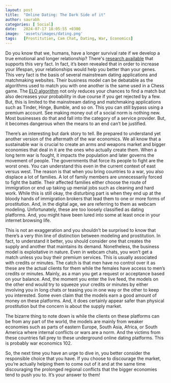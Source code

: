 ```yaml
---
layout: post
title:  "Online Dating: The Dark Side of it"
author: saurabh
categories: [ Social]
date:   2024-07-17 18:05:55 +0300
image:  'assets/images/dating.png'
tags:   [Prostitution, Cam Chat, Dating, War, Economics]
---
```

Do you know that we, humans, have a longer survival rate if we develop a true emotional and longer relationship? There's [research available](https://www.ncbi.nlm.nih.gov/pmc/articles/PMC7452000/) that supports this very fact. 
In fact, it’s been revealed that in order to increase your lifespan, your relationships would help you better than your genes. 
This very fact is the basis of several mainstream dating applications and matchmaking websites. 
Their business model can be debatable as the algorithms used to match you with one another is the same used in a Chess game. 
The [ELO algorithm](https://www.wired.com/story/racial-bias-dating-apps/) not only reduces your chances to find a match but also decreases your probability in due course if you get rejected by a few. 
But, this is limited to the mainstream dating and matchmaking applications such as Tinder, Hinge, Bumble, and so on. 
This you can still bypass using a premium account. 
See making money out of a social norm is nothing new. 
Most businesses do that and fall into the category of a service provider. 
But, it becomes dangerous when the means to an end can’t be justified.

There’s an interesting but dark story to tell. 
Be prepared to understand yet another version of the aftermath of the war economics. 
We all know that a sustainable war is crucial to create an arms and weapons market and bigger economies that deal in it are the ones who actually create them. 
When a long term war is fought, it impacts the population and later governs the movement of people. 
The governments that force its people to fight are the worst ones. 
You can understand this even in the current context of east versus west. 
The reason is that when you bring countries to a war, you also displace a lot of families. 
A lot of family members are unnecessarily forced to fight the battle.
Their affected families either choose the route of immigration or end up taking up menial jobs such as cleaning and hard work. 
While this is still okay, the disturbing part is when they end up at the bloody hands of immigration brokers that lead them to one or more forms of prostitution. 
And, in the digital age, we are referring to them as webcam modeling. 
Unfortunately, these are too loosely classified as dating platforms. 
And, you might have been lured into some at least once in your internet browsing life.

This is not an exaggeration and you shouldn’t be surprised to know that there’s a very thin line of distinction between modeling and prostitution. 
In fact, to understand it better, you should consider one that creates the supply and another that maintains its demand. 
Nonetheless, the business model is exploitative in nature. 
Even in webcam chats, you won’t get a match unless you buy their premium services. 
This is usually associated with credits or minutes. 
The catch is that men have no control over it as these are the actual clients for them while the females have access to men’s credits or minutes. 
Mainly, as a man you get a request or acceptance based on your balance. 
And, the moment you enter the live feed, the models on the other end would try to squeeze your credits or minutes by either involving you in long chats or teasing you in one way or the other to keep you interested. 
Some even claim that the models earn a good amount of money on these platforms. 
And, it does certainly appear safer than physical prostitution but the concern is about the supply market. 

The bizarre thing to note down is while the clients on these platforms can be from any part of the world, the models are mainly from weaker economies such as parts of eastern Europe, South Asia, Africa, or South America where internal conflicts or wars are a norm. 
And the victims from these countries fall prey to these underground online dating platforms. 
This is probably war economics 102. 

So, the next time you have an urge to dive in, you better consider the responsible choice that you have. 
If you choose to discourage the market, you’re actually helping them to come out of it and at the same time discouraging the prolonged regional conflicts that the bigger economies tend to push you to. 
It’s your answer to them!

 



